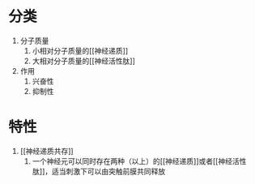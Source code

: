 # 分类
1. 分子质量
	1. 小相对分子质量的[[神经递质]]
	2. 大相对分子质量的[[神经活性肽]]
2. 作用
	1. 兴奋性
	2. 抑制性

# 特性
1. [[神经递质共存]]
	1. 一个神经元可以同时存在两种（以上）的[[神经递质]]或者[[神经活性肽]]，适当刺激下可以由突触前膜共同释放